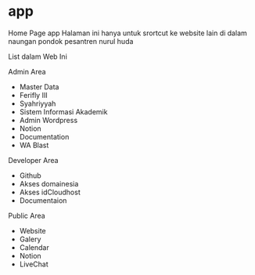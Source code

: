 # app
Home Page app
Halaman ini hanya untuk srortcut ke website lain di dalam naungan pondok pesantren nurul huda 

List dalam Web Ini 

Admin Area
- Master Data
- Ferifly III
- Syahriyyah
- Sistem Informasi Akademik
- Admin Wordpress
- Notion
- Documentation
- WA Blast


Developer Area
- Github
- Akses domainesia
- Akses idCloudhost
- Documentaion

Public Area
- Website
- Galery
- Calendar
- Notion
- LiveChat

